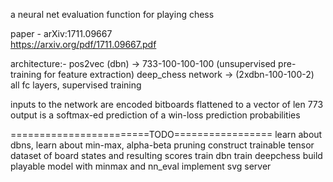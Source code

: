 a neural net evaluation function for playing chess 

paper - arXiv:1711.09667  
https://arxiv.org/pdf/1711.09667.pdf

architecture:-
pos2vec (dbn) -> 733-100-100-100 (unsupervised pre-training for feature extraction)
deep_chess network -> (2xdbn-100-100-2) all fc layers, supervised training

inputs to the network are encoded bitboards flattened to a vector of len 773
output is a softmax-ed prediction of a win-loss prediction probabilities 


========================TODO=================
learn about dbns,
learn about min-max, alpha-beta pruning
construct trainable tensor dataset of board states and resulting scores
train dbn
train deepchess
build playable model with minmax and nn_eval
implement svg server 
